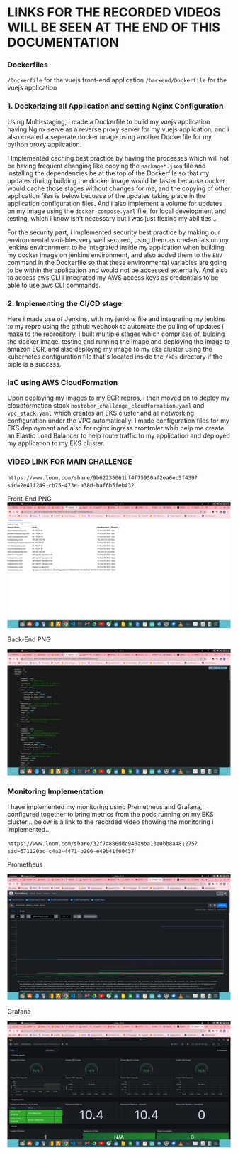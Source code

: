 # LINKS FOR THE RECORDED VIDEOS WILL BE SEEN AT THE END OF THIS DOCUMENTATION


### Dockerfiles

`/Dockerfile` for the vuejs front-end application
`/backend/Dockerfile` for the vuejs application

### 1. Dockerizing all Application and setting Nginx Configuration

Using Multi-staging, i made a Dockerfile to build my vuejs application having Nginx serve as a reverse proxy server for my vuejs application, and i also created a seperate docker image using another Dockerfile for my python proxy application.

I Implemented caching best practice by having the processes which will not be having frequent changing like copying the `package*.json` file and installing the dependencies be at the top of the Dockerfile so that my updates during building the docker image would be faster because docker would cache those stages without changes for me, and the copying of other application files is below becuase of the updates taking place in the application configuration files. And i also implement a volume for updates on my image using the `docker-compose.yaml` file, for local development and testing, which i know isn't necessary but i was just flexing my abilities...


For the security part, i implemented security best practice by making our environmental variables very well secured, using them as credentials on my jenkins environnment to be integrated inside my application when building my docker image on jenkins environment, and also added them to the `ENV` command in the Dockerfile so that these environmental variables are going to be within the application and would not be accessed externally. And also to access aws CLI i integrated my AWS access keys as credentials to be able to use aws CLI commands.


### 2. Implementing the CI/CD stage

Here i made use of Jenkins, with my jenkins file and integrating my jenkins to my repro using the github webhook to automate the pulling of updates i make to the reprository, i built multiple stages which comprises of, bulding the docker image, testing and running the image and deploying the image to amazon ECR, and also deployng my image to my eks cluster using the kubernetes configuration file that's located inside the `/k8s` directory if the piple is a success.


### IaC using AWS CloudFormation

Upon deploying my images to my ECR repros, i then moved on to deploy my cloudformation stack `hostober_challenge_cloudformation.yaml` and `vpc_stack.yaml` which creates an EKS cluster and all networking configuration under the VPC automatically. I made configuration files for my EKS deployment and also for nginx ingress crontroler whih help me create an Elastic Load Balancer to help route traffic to my application and deployed my application to my EKS cluster.



### VIDEO LINK FOR MAIN CHALLENGE
`https://www.loom.com/share/9b62235061bf4f75950af2ea6ec5f439?sid=2e41f249-cb75-473e-a38d-baf6b5feb432`


Front-End PNG
![frontend-application](<Screenshot from 2023-11-06 22-10-09.png>)

Back-End PNG

![backend-application](<Screenshot from 2023-11-06 22-10-29.png>)




### Monitoring Implementation

I have implemented my monitoring using Premetheus and Grafana, configured together to bring metrics from the pods running on my EKS cluster... below is a link to the recorded video showing the monitoring i implemented...

`https://www.loom.com/share/32f7a886ddc940a9ba13e0bb8a481275?sid=671120ac-c4a2-4471-b206-e49b41f60437`

Prometheus

![Prometheus](<Screenshot from 2023-11-06 22-10-02.png>)


Grafana 

![Grafana](<Screenshot from 2023-11-06 22-09-53.png>)
